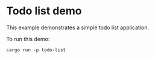 # Todo list demo

This example demonstrates a simple todo list application.

To run this demo:

```shell
cargo run -p todo-list
```
